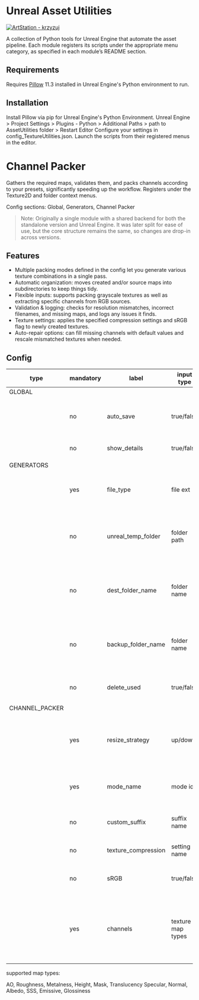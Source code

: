 # Unreal Asset Utilities

[![ArtStation - krzyzuj](https://img.shields.io/badge/ArtStation-krzyzuj-blue?logo=artstation)](https://artstation.com/krzyzuj)

A collection of Python tools for Unreal Engine that automate the asset pipeline.
Each module registers its scripts under the appropriate menu category, as specified in each module’s README section.

## Requirements
Requires [Pillow](https://pillow.readthedocs.io/en/stable/index.html) 11.3 installed in Unreal Engine's Python environment to run.

## Installation
Install Pillow via pip for Unreal Engine's Python Environment.
Unreal Engine > Project Settings > Plugins - Python > Additional Paths > path to AssetUtilities folder > Restart Editor
Configure your settings in config_TextureUtilities.json.
Launch the scripts from their registered menus in the editor.

&NewLine;
&NewLine;
# Channel Packer

Gathers the required maps, validates them, and packs channels according to your presets, significantly speeding up the workflow.
Registers under the Texture2D and folder context menus.

Config sections: Global, Generators, Channel Packer

> Note: Originally a single module with a shared backend for both the standalone version and Unreal Engine.
It was later split for ease of use, but the core structure remains the same, so changes are drop-in across versions.

## Features
- Multiple packing modes defined in the config let you generate various texture combinations in a single pass.
- Automatic organization: moves created and/or source maps into subdirectories to keep things tidy.
- Flexible inputs: supports packing grayscale textures as well as extracting specific channels from RGB sources.
- Validation & logging: checks for resolution mismatches, incorrect filenames, and missing maps, and logs any issues it finds.
- Texture settings: applies the specified compression settings and sRGB flag to newly created textures.
- Auto-repair options: can fill missing channels with default values and rescale mismatched textures when needed.

## Config
&NewLine;

| type           | mandatory | label               | input type        | description                                                                             | if empty          |
|----------------|-----------|---------------------|-------------------|-----------------------------------------------------------------------------------------|-------------------|
| GLOBAL         |           |                     |                   |                                                                                         |                   |
|                | no        | auto_save           | true/false        | auto-saves unsaved assets before processing                                             | just logs unsaved |
|                | no        | show_details        | true/false        | shows additional info in logs                                                           | false             |
| GENERATORS     |           |                     |                   |                                                                                         |                   |
|                | yes       | file_type           | file ext          | file type extension for the created texture files                                       | png               |
|                | no        | unreal_temp_folder  | folder path       | destination folder for exporting source textures for channel packing                    | /Game/TempFolder  |
|                | no        | dest_folder_name    | folder name       | saves generated textures into this subfolder [Content Browser]                          | -                 |
|                | no        | backup_folder_name  | folder name       | moves used files into this subfolder after packing [Content Browser]                    | -                 |
|                | no        | delete_used         | true/false        | deletes used source files after packing                                                 | false             |
| CHANNEL_PACKER |           |                     |                   |                                                                                         |                   |
|                | yes       | resize_strategy     | up/down           | resolves resolution mismatches within a set, by scaling the textures up or down         | down              |
|                | yes       | mode_name           | mode id           | must not be empty to be considered by the function                                      | x                 |
|                | no        | custom_suffix       | suffix name       | custom suffix for the created textures                                                  | auto              |
|                | no        | texture_compression | setting name      | texture compression preset                                                              | Default           |
|                | no        | sRGB                | true/false        | toggles the sRGB flag in the texture settings                                           | true              |
|                | yes       | channels            | texture map types | textures mapped to each channel of the final generated texture; alpha can be left empty | x                 |

&NewLine;
supported map types:

AO, Roughness, Metalness, Height, Mask, Translucency
Specular, Normal, Albedo, SSS, Emissive, Glossiness
